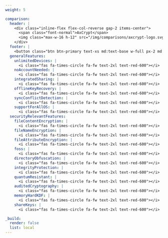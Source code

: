 ```yaml
---
weight: 5

comparison:
  header: |
    <div class="inline-flex flex-col-reverse gap-2 items-center">
      <span class="font-normal">AxCrypt</span>
      <img class="max-w-16 h-12" src="/img/comparisons/axcrypt-logo.svg">
    </div>
  footer: |
    <button class="btn btn-primary text-xs md:text-base w-full px-2 md:px-4 py-1 md:py-1" disabled>Coming Soon</button>
  generalFeatures:
    unlimitedDevices: |
      <i class="fas fa-times-circle fa-fw text-2xl text-red-600"></i>
    noAccountNeeded: |
      <i class="fas fa-times-circle fa-fw text-2xl text-red-600"></i>
    integratedSharing: |
      <i class="fas fa-times-circle fa-fw text-2xl text-red-600"></i>
    offlineKeyRecovery: |
      <i class="fas fa-times-circle fa-fw text-2xl text-red-600"></i>
    syncConflictDetection: |
      <i class="fas fa-times-circle fa-fw text-2xl text-red-600"></i>
    supportForAllOS: |
      <i class="fas fa-times-circle fa-fw text-2xl text-red-600"></i>
  securityRelevantFeatures:
    fileContentEncryption: |
      <i class="fas fa-times-circle fa-fw text-2xl text-red-600"></i>
    fileNameEncryption: |
      <i class="fas fa-times-circle fa-fw text-2xl text-red-600"></i>
    fileAttributeEncryption: |
      <i class="fas fa-times-circle fa-fw text-2xl text-red-600"></i>
    foss: |
      <i class="fas fa-times-circle fa-fw text-2xl text-red-600"></i>
    directoryObfuscation: |
      <i class="fas fa-times-circle fa-fw text-2xl text-red-600"></i>
    integrityProtection: |
      <i class="fas fa-times-circle fa-fw text-2xl text-red-600"></i>
    quantumResistant: |
      <i class="fas fa-times-circle fa-fw text-2xl text-red-600"></i>
    auditedCryptography: |
      <i class="fas fa-times-circle fa-fw text-2xl text-red-600"></i>
    memoryHardKDF: |
      <i class="fas fa-times-circle fa-fw text-2xl text-red-600"></i>
    shareKeys: |
      <i class="fas fa-times-circle fa-fw text-2xl text-red-600"></i>

_build:
  render: false
  list: local
---
```

